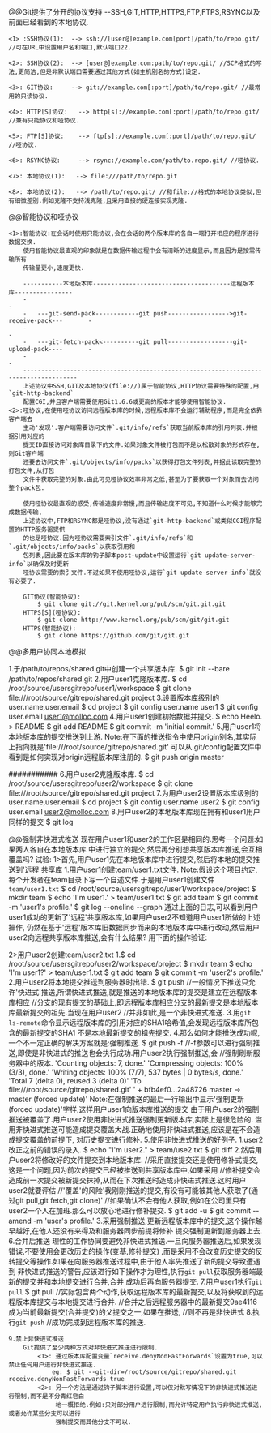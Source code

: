 @@Git提供了分开的协议支持
	--SSH,GIT,HTTP,HTTPS,FTP,FTPS,RSYNC以及前面已经看到的本地协议.

	<1> :SSH协议(1):	--> ssh://[user@]example.com[port]/path/to/repo.git/ //可在URL中设置用户名和端口,默认端口22.

	<2>: SSH协议(2):	-->	[user@]example.com:path/to/repo.git/ //SCP格式的写法,更简洁,但是非默认端口需要通过其他方式(如主机别名的方式)设定.

	<3>: GIT协议:   	--> git://example.com[:port]/path/to/repo.git/ //最常用的只读协议.

	<4>: HTTP[S]协议:   --> http[s]://example.com[:port]/path/to/repo.git/ //兼有只能协议和哑协议.

	<5>: FTP[S]协议:    --> ftp[s]://example.com[:port]/path/to/repo.git/ //哑协议.

	<6>: RSYNC协议:     --> rsync://example.com/path/to.repo.git/ //哑协议.

	<7>: 本地协议(1):   --> file:///path/to/repo.git

	<8>: 本地协议(2):   --> /path/to/repo.git/ //和file://格式的本地协议类似,但有细微差别.例如克隆不支持浅克隆,且采用直接的硬连接实现克隆.

@@智能协议和哑协议

	<1>:智能协议:在会话时使用只能协议,会在会话的两个版本库的各自一端打开相应的程序进行数据交换.
		使用智能协议最直观的印象就是在数据传输过程中会有清晰的进度显示,而且因为是按需传输所有
		传输量更小,速度更快.

		-----------本地版本库--------------------------------------远程版本库----------------
		-																					-
		-	---git-send-pack------------git push----------------->git-receive-pack---   	-
		-																					-
		-	---git-fetch-pack<----------git pull------------------git-upload-pack----		-
		-																					-
		-------------------------------------------------------------------------------------
		上述协议中SSH,GIT及本地协议(file://)属于智能协议,HTTP协议需要特殊的配置,用`git-http-backend`
		配置CGI,并且客户端需要使用Git1.6.6或更高的版本才能够使用智能协议.
	<2>:哑协议,在使用哑协议访问远程版本库的时候,远程版本库不会运行辅助程序,而是完全依靠客户端去
		主动'发现'.客户端需要访问文件`.git/info/refs`获取当前版本库的引用列表.并根据引用对应的
		提交ID直接访问对象库目录下的文件.如果对象文件被打包而不是以松散对象的形式存在,则Git客户端
		还要去访问文件`.git/objects/info/packs`以获得打包文件列表,并据此读取完整的打包文件,从打包
		文件中获取完整的对象.由此可见哑协议效率非常之低,甚至为了要获取一个对象而去访问整个pack包.

		使用哑协议最直观的感受,传输速度非常慢,而且传输进度不可见,不知道什么时候才能够完成数据传输,
		上述协议中,FTP和RSYNC都是哑协议,没有通过`git-http-backend`或类似CGI程序配置的HTTP服务器提供
		的也是哑协议.因为哑协议需要索引文件`.git/info/refs`和`.git/objects/info/packs`以获取引用和
		包列表,因此要在版本库的钩子脚本post-update中设置运行`git update-server-info`以确保及时更新
		哑协议需要的索引文件.不过如果不使用哑协议,运行`git update-server-info`就没有必要了.

		GIT协议(智能协议):
			$ git clone git://git.kernel.org/pub/scm/git.git.git
		HTTPS[S](哑协议):
			$ git clone http://www.kernel.org/pub/scm/git/git.git
		HTTPS(智能协议):
			$ git clone https://github.com/git/git.git

@@多用户协同本地模拟

1.于/path/to/repos/shared.git中创建一个共享版本库.
$ git init --bare /path/to/repos/shared.git
2.用户user1克隆版本库.
$ cd /root/source/usersgitrepo/user1/workspace
$ git clone file:///root/source/gitrepo/shared.git project
3.设置版本库级别的user.name,user.email
$ cd project
$ git config user.name user1
$ git config user.email user1@molloc.com
4.用户user1创建初始数据并提交.
$ echo Heelo. > README
$ git add README
$ git commit -m 'initial commit.'
5.用户user1将本地版本库的提交推送到上游.
Note:在下面的推送指令中使用origin别名,其实际上指向就是'file:///root/source/gitrepo/shared.git'
	 可以从.git/config配置文件中看到是如何实现对origin远程版本库注册的.
$ git push origin master

###########
6.用户user2克隆版本库.
$ cd /root/source/usersgitrepo/user2/workspace
$ git clone file:///root/source/gitrepo/shared.git project
7.为用户user2设置版本库级别的user.name,user.email
$ cd project
$ git config user.name user2
$ git config user.email user2@molloc.com
8.用户user2的本地版本库现在拥有和user1用户同样的提交
$ git log

@@强制非快进式推送
现在用户user1和user2的工作区是相同的.思考一个问题:如果两人各自在本地版本库
中进行独立的提交,然后再分别想共享版本库推送,会互相覆盖吗?
试验:
1>首先,用户user1先在本地版本库中进行提交,然后将本地的提交推送到'远程'共享库
	1.用户user1创建team/user1.txt文件.
		Note:假设这个项目约定,每个开发者在team目录下写一个自述文件.于是用户user1创建文件`team/user1.txt`
	$ cd /root/source/usersgitrepo/user1/workspace/project
	$ mkdir team
	$ echo 'I\'m user1.' > team/user1.txt
	$ git add team
	$ git commit -m 'user1\'s profile.'
	$ git log --oneline --graph
通过上面的日志,可以看到用户user1成功的更新了'远程'共享版本库,如果用户user2不知道用户user1所做的上述操作,
仍然在基于'远程'版本库旧数据同步而来的本地版本库中进行改动,然后用户user2向远程共享版本库推送,会有什么结果?
用下面的操作验证:

2>用户user2创建team/user2.txt
	1.$ cd /root/source/usersgitrepo/user2/workspace/project
	  $ mkdir team
	  $ echo 'I\'m user1?' > team/user1.txt
	  $ git add team
	  $ git commit -m 'user2\'s profile.'
	2.用户user2将本地提交推送到服务器时出错.
	  $ git push
	  //一般情况下推送只允许'快进式'推送,所谓快进式推送,就是推送的本地版本库的提交是建立在远程版本库相应
	  //分支的现有提交的基础上,即远程版本库相应分支的最新提交是本地版本库最新提交的祖先.当现在用户user2
	  //并非如此,是一个非快进式推送.
	3.用`git ls-remote`命令显示远程版本库的引用对应的SHA1哈希值,会发现远程版本库所包含的最新提交的SHA1
	  不是本地最新提交的祖先提交.
	4.那么如何才能推送成功呢,一个不一定正确的解决方案就是:强制推送.
	  $ git push -f //-f参数可以进行强制推送,即使是非快进式的推送也会执行成功.用户user2执行强制推送,会
					//强制刷新服务器中的版本.
		'Counting objects: 7, done.'
		'Compressing objects: 100% (3/3), done.'
		'Writing objects: 100% (7/7), 537 bytes | 0 bytes/s, done.'
		'Total 7 (delta 0), reused 3 (delta 0)'
		'To file:///root/source/gitrepo/shared.git'
		' + bfb4ef0...2a48726 master -> master (forced update)'
		Note:在强制推送的最后一行输出中显示'强制更新(forced update)'字样,这样用户user1向版本库推送的提交
			 由于用户user2的强制推送被覆盖了.用户user2使用非快进式推送强制更新版本库,实际上是很危险的.
			 滥用非快进式推送可能造成提交覆盖大战.正确地使用非快进式推送,应该是在不会造成提交覆盖的前提下,
			 对历史提交进行修补.
	5.使用非快进式推送的好例子.
		1.user2改正之前的错误的录入.
			$ echo "I'm user2." > team/use2.txt
			$ git diff
		2.然后用户user2将修改好的文件提交到本地版本库.
		  //采用直接提交还是使用修补式提交,这是一个问题,因为前次的提交已经被推送到共享版本库中,如果采用
		  //修补提交会造成前一次提交被新提交抹掉,从而在下次推送时造成非快进式推送.这时用户user2就要评估
		  //'覆盖'的风险'我刚刚推送的提交,有没有可能被其他人获取了(通过git pull,git fetch,git clone)'
		  //如果确认不会有他人获取,例如在公司里只有user2一个人在加班.那么可以放心地进行修补提交.
			$ git add -u
			$ git commit --amend -m 'user\'s profile.'
		3.采用强制推送,更新远程版本库中的提交,这个操作越早越好,在他人还没有来得及和服务器同步前提将修补
		  提交强制更新到服务器上去.
	6.合并后推送
		理性的工作协同要避免非快进式推送.一旦向服务器推送后,如果发现错误,不要使用会更改历史的操作(变基,修补提交)
		,而是采用不会改变历史提交的反转提交等操作.如果在向服务器推送过程中,由于他人率先推送了新的提交导致遭遇到
		非快进式推送的警告,应该进行如下操作才为理性,执行`git pull`获取服务器端最新的提交并和本地提交进行合并,合并
		成功后再向服务器提交.
	7.用户user1执行`git pull`
		$ git pull //实际包含两个动作,获取远程版本库的最新提交,以及将获取到的远程版本库提交与本地提交进行合并.
				   //合并之后远程服务器中的最新提交9ae4116成为当前最新提交(合并提交)的父提交之一,如果在推送,
				   //则不再是非快进式
	8.执行`git push` //成功完成到远程版本库的推送.

	9.禁止非快进式推送
		Git提供了至少两种方式对非快进式推送进行限制.
			<1>: 通过版本库配置变量`receive.denyNonFastForwards`设置为true,可以禁止任何用户进行非快进式推送.
				eg: $ git --git-dir=/root/source/gitrepo/shared.git receive.denyNonFastForwards true
			<2>: 另一个方法是通过钩子脚本进行设置,可以仅对默写情况下的非快进式推送进行限制,而不是不分青红皂白
				 地一概拒绝.例如:只对部分用户进行限制,而允许特定用户执行非快进式推送,或者允许某些分支可以进行
				 强制提交而其他分支不可以.

